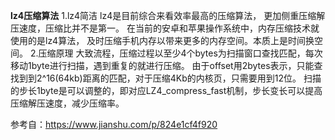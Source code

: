 **lz4压缩算法**
1.lz4简洁
lz4是目前综合来看效率最高的压缩算法，
更加侧重压缩解压速度，压缩比并不是第一。
在当前的安卓和苹果操作系统中，内存压缩技术就使用的是lz4算法，
及时压缩手机内存以带来更多的内存空间。本质上是时间换空间。
2.压缩原理
大致流程，压缩过程以至少4个bytes为扫描窗口查找匹配，每次移动1byte进行扫描，遇到重复的就进行压缩。
由于offset用2bytes表示，只能查找到到2^16(64kb)距离的匹配，对于压缩4Kb的内核页，只需要用到12位。
扫描的步长1byte是可以调整的，即对应LZ4_compress_fast机制，步长变长可以提高压缩解压速度，减少压缩率。

参考自：https://www.jianshu.com/p/824e1cf4f920
